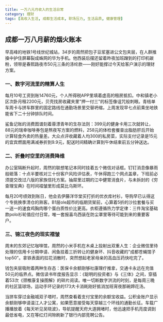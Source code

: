 ```yaml
---
title: 一万八元月收入的生活日常
category: 理财
tags: [高收入生活, 成都生活成本, 职场压力, 生活品质, 健康管理]
---
```

## 成都一万八月薪的烟火账本

早高峰的地铁1号线世纪城站，34岁的周然把包子豆浆塞进公文包夹层，在人群推搡中护住屏幕裂成蛛网的华为手机。他西装后摆还留着昨夜加班蹭到的打印机碳粉，领带是春熙路夜市50元三条的涤纶款——刚好能撑过今天给客户演示的理财方案。

### 一、数字河流里的精算人生
每月10号工资到账14760元，个人所得税APP里填着虚高的租房抵扣。中和镇老小区次卧月租2200元，贝壳找房收藏夹里"押一付三"的标签像诅咒般刺眼。青桔单车周卡与拼车群里的固定路线在通勤场景里交替坍缩，上周发现早七点前乘坐地铁能省下二十分钟排队时间。

鲨鱼记账的消费图谱刻着蓉漂青年的生存法则：399元的健身卡用三次就转让，88元的瑞幸咖啡券包是熬夜写方案的燃料，258元的体检套餐查出脂肪肝后开始计算轻食外卖的热量差。大众点评收藏着人均300的私房菜，实际支付记录是15元的宜宾燃面用满减券折到9.9元，配送时间精确计算到午休结束前五分钟送达。

### 二、折叠时空里的消费降维
办公室隔断升起时，周然的联想笔记本同时挂着五个微信对话框。钉钉消息像暴雨般砸落：十点半要核对三十份客户风险评估表，午休得跑三个网点盖章，下班前必须提交改过八版的家族信托方案。抽屉里过期的江中健胃消食片，与未拆封的《穷查理宝典》在时间褶皱里形成莫比乌斯环。

每月20号绩效到账日，他会去伊藤洋华堂买打折的优衣库衬衫，导购早已认得这个专挑换季清仓的熟客。B1层ole超市的临期货架前，心算着5折的沙拉套餐与买一送一的速食鸡胸肉哪个蛋白质性价比更高。衣柜遵循热力学定律：三件淘宝基础款polo衫轮值应付日常，唯一套报喜鸟西装在防尘罩里等待可能到来的重要客户。

### 三、锦江夜色的现实褶皱
周末的东郊记忆咖啡馆，周然的小米手机在木桌上投射出双重人生：企业微信里待处理的信用卡分期申请、闲鱼挂着三折转让的健身环、抖音收藏的"成都苍蝇馆子top50"。拿铁表面的拉花消散时，突然想起老家母亲的高血压药快吃完了。

钱包夹层吸附着两种生存态：医保卡余额刚够社康理疗推拿，交通卡永远在充值50元的临界点。微信读书年度报告显示：《聪明的投资者》与《三体》之间，穿插着53次《颈椎康复操图解》的碎片阅读。唯一切断数字洪流的时刻，是每周三晚的社区篮球场，运动手环记录的173大卡消耗刚好抵消加班宵夜那碗蹄花汤。

当拼车穿过金融城双子塔时，周然查看着支付宝里的余额宝收益。公积金账户显示余额刚够申请温江人才公寓，如果愿意接受每天穿越三个环线的通勤长征。车载广播播放着《每天听见吴晓波》，导航提醒天府大道拥堵时，他迅速把手机亮度调到最低省电，又在等红灯间隙刷新了银行内部竞聘公告。